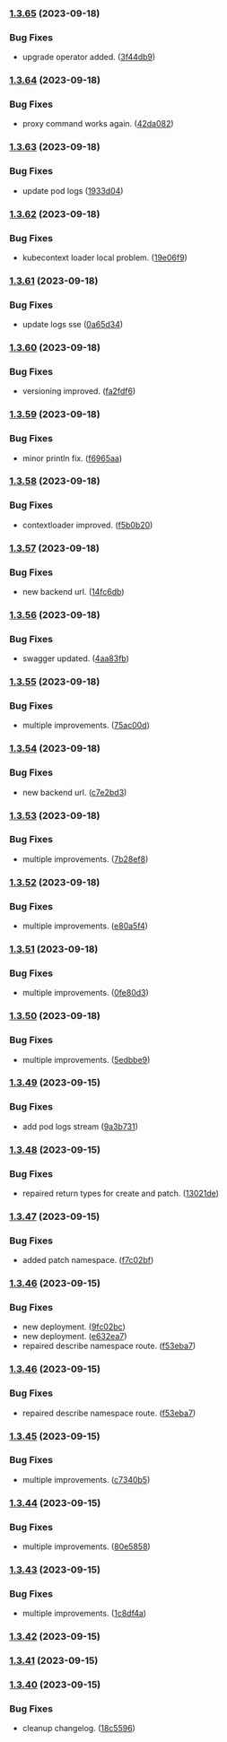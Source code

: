 
### [1.3.65](https://github.com/mogenius/punq/compare/dev1.3.64...dev1.3.65) (2023-09-18)


### Bug Fixes

* upgrade operator added. ([3f44db9](https://github.com/mogenius/punq/commit/3f44db977204e57e4b59561845f905610a79013a))

### [1.3.64](https://github.com/mogenius/punq/compare/dev1.3.63...dev1.3.64) (2023-09-18)


### Bug Fixes

* proxy command works again. ([42da082](https://github.com/mogenius/punq/commit/42da082b6f99f3932203bf0a2b84a8a536e6d002))

### [1.3.63](https://github.com/mogenius/punq/compare/dev1.3.62...dev1.3.63) (2023-09-18)


### Bug Fixes

* update pod logs ([1933d04](https://github.com/mogenius/punq/commit/1933d04f14162846c55264d7b297c3a9c906c29f))

### [1.3.62](https://github.com/mogenius/punq/compare/dev1.3.61...dev1.3.62) (2023-09-18)


### Bug Fixes

* kubecontext loader local problem. ([19e06f9](https://github.com/mogenius/punq/commit/19e06f9c57620ece32518fbb970052a359c93fa5))

### [1.3.61](https://github.com/mogenius/punq/compare/dev1.3.60...dev1.3.61) (2023-09-18)


### Bug Fixes

* update logs sse ([0a65d34](https://github.com/mogenius/punq/commit/0a65d34a11fe73d46eefda394e0b836e5d14195b))

### [1.3.60](https://github.com/mogenius/punq/compare/dev1.3.59...dev1.3.60) (2023-09-18)


### Bug Fixes

* versioning improved. ([fa2fdf6](https://github.com/mogenius/punq/commit/fa2fdf6f7bb215847e6121e921cb92ddb8d3d0f1))

### [1.3.59](https://github.com/mogenius/punq/compare/dev1.3.58...dev1.3.59) (2023-09-18)


### Bug Fixes

* minor println fix. ([f6965aa](https://github.com/mogenius/punq/commit/f6965aa40664b3990b8a739a2835306caacb33db))

### [1.3.58](https://github.com/mogenius/punq/compare/dev1.3.57...dev1.3.58) (2023-09-18)


### Bug Fixes

* contextloader improved. ([f5b0b20](https://github.com/mogenius/punq/commit/f5b0b207d215db8af6d6af40e9b498afe9ed8598))

### [1.3.57](https://github.com/mogenius/punq/compare/dev1.3.56...dev1.3.57) (2023-09-18)


### Bug Fixes

* new backend url. ([14fc6db](https://github.com/mogenius/punq/commit/14fc6db1f5640ce971e77da3e730cf5b89fa0745))

### [1.3.56](https://github.com/mogenius/punq/compare/dev1.3.55...dev1.3.56) (2023-09-18)


### Bug Fixes

* swagger updated. ([4aa83fb](https://github.com/mogenius/punq/commit/4aa83fb05b4bd9f08eb50be792d2912b2d3ea047))

### [1.3.55](https://github.com/mogenius/punq/compare/dev1.3.54...dev1.3.55) (2023-09-18)


### Bug Fixes

* multiple improvements. ([75ac00d](https://github.com/mogenius/punq/commit/75ac00d1d3c612623b8df4ef7e14c506d7d8b5b8))

### [1.3.54](https://github.com/mogenius/punq/compare/dev1.3.53...dev1.3.54) (2023-09-18)


### Bug Fixes

* new backend url. ([c7e2bd3](https://github.com/mogenius/punq/commit/c7e2bd3606761c61a697e5322df49c89572b5be8))

### [1.3.53](https://github.com/mogenius/punq/compare/dev1.3.52...dev1.3.53) (2023-09-18)


### Bug Fixes

* multiple improvements. ([7b28ef8](https://github.com/mogenius/punq/commit/7b28ef8005e55bbc9927802e5b901c1e81e8f897))

### [1.3.52](https://github.com/mogenius/punq/compare/dev1.3.51...dev1.3.52) (2023-09-18)


### Bug Fixes

* multiple improvements. ([e80a5f4](https://github.com/mogenius/punq/commit/e80a5f4c95068458fe56fe6a1d6e6d2ed4f71fa3))

### [1.3.51](https://github.com/mogenius/punq/compare/dev1.3.50...dev1.3.51) (2023-09-18)


### Bug Fixes

* multiple improvements. ([0fe80d3](https://github.com/mogenius/punq/commit/0fe80d3c31d6a00828aaf6997c4393f46fe92ff6))

### [1.3.50](https://github.com/mogenius/punq/compare/dev1.3.49...dev1.3.50) (2023-09-18)


### Bug Fixes

* multiple improvements. ([5edbbe9](https://github.com/mogenius/punq/commit/5edbbe911f1de970ca7ca78f36add7bf944d9bf6))

### [1.3.49](https://github.com/mogenius/punq/compare/dev1.3.48...dev1.3.49) (2023-09-15)


### Bug Fixes

* add pod logs stream ([9a3b731](https://github.com/mogenius/punq/commit/9a3b7310c227ec17dca3a822f64d288a2e602f6b))

### [1.3.48](https://github.com/mogenius/punq/compare/dev1.3.47...dev1.3.48) (2023-09-15)


### Bug Fixes

* repaired return types for create and patch. ([13021de](https://github.com/mogenius/punq/commit/13021de7f116e25b95836848ce2f791b51717c28))

### [1.3.47](https://github.com/mogenius/punq/compare/dev1.3.46...dev1.3.47) (2023-09-15)


### Bug Fixes

* added patch namespace. ([f7c02bf](https://github.com/mogenius/punq/commit/f7c02bf2e16c7440b84545e56c03552978b0914e))

### [1.3.46](https://github.com/mogenius/punq/compare/dev1.3.45...dev1.3.46) (2023-09-15)


### Bug Fixes

* new deployment. ([9fc02bc](https://github.com/mogenius/punq/commit/9fc02bc8d0b2316c11c6c688c84ec7763dc0c284))
* new deployment. ([e632ea7](https://github.com/mogenius/punq/commit/e632ea73a21019ba72fef1aebfea825922d06ec8))
* repaired describe namespace route. ([f53eba7](https://github.com/mogenius/punq/commit/f53eba7f4ec88716e2895b002b527cc5594efd82))

### [1.3.46](https://github.com/mogenius/punq/compare/dev1.3.45...dev1.3.46) (2023-09-15)


### Bug Fixes

* repaired describe namespace route. ([f53eba7](https://github.com/mogenius/punq/commit/f53eba7f4ec88716e2895b002b527cc5594efd82))

### [1.3.45](https://github.com/mogenius/punq/compare/dev1.3.44...dev1.3.45) (2023-09-15)


### Bug Fixes

* multiple improvements. ([c7340b5](https://github.com/mogenius/punq/commit/c7340b5d5681baf2fb2237949e9f0f12e3a24d98))

### [1.3.44](https://github.com/mogenius/punq/compare/dev1.3.43...dev1.3.44) (2023-09-15)


### Bug Fixes

* multiple improvements. ([80e5858](https://github.com/mogenius/punq/commit/80e5858aadcdaba86388305923cc5f98e2950b8a))

### [1.3.43](https://github.com/mogenius/punq/compare/dev1.3.42...dev1.3.43) (2023-09-15)


### Bug Fixes

* multiple improvements. ([1c8df4a](https://github.com/mogenius/punq/commit/1c8df4afc3f28dede33bd75ff349b17ea36b6bfd))

### [1.3.42](https://github.com/mogenius/punq/compare/dev1.3.41...dev1.3.42) (2023-09-15)

### [1.3.41](https://github.com/mogenius/punq/compare/dev1.3.40...dev1.3.41) (2023-09-15)

### [1.3.40](https://github.com/mogenius/punq/compare/dev1.3.39...dev1.3.40) (2023-09-15)


### Bug Fixes

* cleanup changelog. ([18c5596](https://github.com/mogenius/punq/commit/18c559627e678693b08bc353cbfa30c21682f191))
